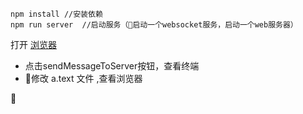 ```
npm install //安装依赖
npm run server  //启动服务（启动一个websocket服务，启动一个web服务器）

```
打开
[浏览器](localhost:3000)
* 点击sendMessageToServer按钮，查看终端
* 修改 a.text 文件 ,查看浏览器

